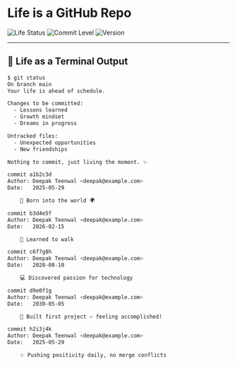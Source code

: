 
# Life is a GitHub Repo

![Life Status](https://img.shields.io/badge/Life-Active-brightgreen)
![Commit Level](https://img.shields.io/badge/Commit--Streak-Daily--Pushed-blue)
![Version](https://img.shields.io/badge/Life--Version-1.0.0-lightgrey)

---

## 🧠 Life as a Terminal Output

```bash
$ git status
On branch main
Your life is ahead of schedule.

Changes to be committed:
  - Lessons learned
  - Growth mindset
  - Dreams in progress

Untracked files:
  - Unexpected opportunities
  - New friendships

Nothing to commit, just living the moment. ✨

commit a1b2c3d
Author: Deepak Teenwal <deepak@example.com>
Date:   2025-05-29

    🎉 Born into the world 🌍

commit b3d4e5f
Author: Deepak Teenwal <deepak@example.com>
Date:   2026-02-15

    🚶 Learned to walk

commit c6f7g8h
Author: Deepak Teenwal <deepak@example.com>
Date:   2028-08-10

    💻 Discovered passion for technology

commit d9e0f1g
Author: Deepak Teenwal <deepak@example.com>
Date:   2030-05-05

    🚀 Built first project — feeling accomplished!

commit h2i3j4k
Author: Deepak Teenwal <deepak@example.com>
Date:   2025-05-29

    ✨ Pushing positivity daily, no merge conflicts



